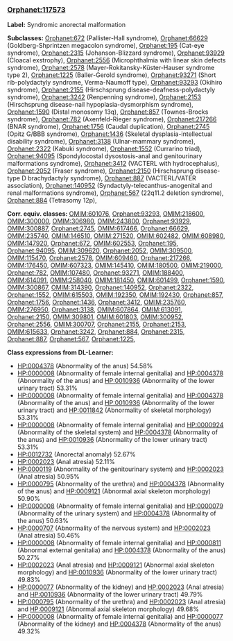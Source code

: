 
### [Orphanet:117573](http://www.orpha.net/ORDO/Orphanet_117573)
**Label:** Syndromic anorectal malformation

**Subclasses:** [Orphanet:672](http://www.orpha.net/ORDO/Orphanet_672) (Pallister-Hall syndrome), [Orphanet:66629](http://www.orpha.net/ORDO/Orphanet_66629) (Goldberg-Shprintzen megacolon syndrome), [Orphanet:195](http://www.orpha.net/ORDO/Orphanet_195) (Cat-eye syndrome), [Orphanet:2315](http://www.orpha.net/ORDO/Orphanet_2315) (Johanson-Blizzard syndrome), [Orphanet:93929](http://www.orpha.net/ORDO/Orphanet_93929) (Cloacal exstrophy), [Orphanet:2556](http://www.orpha.net/ORDO/Orphanet_2556) (Microphthalmia with linear skin defects syndrome), [Orphanet:2578](http://www.orpha.net/ORDO/Orphanet_2578) (Mayer-Rokitansky-Küster-Hauser syndrome type 2), [Orphanet:1225](http://www.orpha.net/ORDO/Orphanet_1225) (Baller-Gerold syndrome), [Orphanet:93271](http://www.orpha.net/ORDO/Orphanet_93271) (Short rib-polydactyly syndrome, Verma-Naumoff type), [Orphanet:93293](http://www.orpha.net/ORDO/Orphanet_93293) (Okihiro syndrome), [Orphanet:2155](http://www.orpha.net/ORDO/Orphanet_2155) (Hirschsprung disease-deafness-polydactyly syndrome), [Orphanet:3242](http://www.orpha.net/ORDO/Orphanet_3242) (Renpenning syndrome), [Orphanet:2153](http://www.orpha.net/ORDO/Orphanet_2153) (Hirschsprung disease-nail hypoplasia-dysmorphism syndrome), [Orphanet:1590](http://www.orpha.net/ORDO/Orphanet_1590) (Distal monosomy 13q), [Orphanet:857](http://www.orpha.net/ORDO/Orphanet_857) (Townes-Brocks syndrome), [Orphanet:782](http://www.orpha.net/ORDO/Orphanet_782) (Axenfeld-Rieger syndrome), [Orphanet:217266](http://www.orpha.net/ORDO/Orphanet_217266) (BNAR syndrome), [Orphanet:1756](http://www.orpha.net/ORDO/Orphanet_1756) (Caudal duplication), [Orphanet:2745](http://www.orpha.net/ORDO/Orphanet_2745) (Opitz G/BBB syndrome), [Orphanet:1436](http://www.orpha.net/ORDO/Orphanet_1436) (Skeletal dysplasia-intellectual disability syndrome), [Orphanet:3138](http://www.orpha.net/ORDO/Orphanet_3138) (Ulnar-mammary syndrome), [Orphanet:2322](http://www.orpha.net/ORDO/Orphanet_2322) (Kabuki syndrome), [Orphanet:1552](http://www.orpha.net/ORDO/Orphanet_1552) (Currarino triad), [Orphanet:94095](http://www.orpha.net/ORDO/Orphanet_94095) (Spondylocostal dysostosis-anal and genitourinary malformations syndrome), [Orphanet:3412](http://www.orpha.net/ORDO/Orphanet_3412) (VACTERL with hydrocephalus), [Orphanet:2052](http://www.orpha.net/ORDO/Orphanet_2052) (Fraser syndrome), [Orphanet:2150](http://www.orpha.net/ORDO/Orphanet_2150) (Hirschsprung disease-type D brachydactyly syndrome), [Orphanet:887](http://www.orpha.net/ORDO/Orphanet_887) (VACTERL/VATER association), [Orphanet:140952](http://www.orpha.net/ORDO/Orphanet_140952) (Syndactyly-telecanthus-anogenital and renal malformations syndrome), [Orphanet:567](http://www.orpha.net/ORDO/Orphanet_567) (22q11.2 deletion syndrome), [Orphanet:884](http://www.orpha.net/ORDO/Orphanet_884) (Tetrasomy 12p), 

**Corr. equiv. classes:** [OMIM:601076](http://purl.obolibrary.org/obo/OMIM_601076), [Orphanet:93293](http://www.orpha.net/ORDO/Orphanet_93293), [OMIM:218600](http://purl.obolibrary.org/obo/OMIM_218600), [OMIM:300000](http://purl.obolibrary.org/obo/OMIM_300000), [OMIM:306980](http://purl.obolibrary.org/obo/OMIM_306980), [OMIM:243800](http://purl.obolibrary.org/obo/OMIM_243800), [Orphanet:93929](http://www.orpha.net/ORDO/Orphanet_93929), [OMIM:300887](http://purl.obolibrary.org/obo/OMIM_300887), [Orphanet:2745](http://www.orpha.net/ORDO/Orphanet_2745), [OMIM:617466](http://purl.obolibrary.org/obo/OMIM_617466), [Orphanet:66629](http://www.orpha.net/ORDO/Orphanet_66629), [OMIM:235740](http://purl.obolibrary.org/obo/OMIM_235740), [OMIM:146510](http://purl.obolibrary.org/obo/OMIM_146510), [OMIM:271520](http://purl.obolibrary.org/obo/OMIM_271520), [OMIM:602482](http://purl.obolibrary.org/obo/OMIM_602482), [OMIM:608980](http://purl.obolibrary.org/obo/OMIM_608980), [OMIM:147920](http://purl.obolibrary.org/obo/OMIM_147920), [Orphanet:672](http://www.orpha.net/ORDO/Orphanet_672), [OMIM:602553](http://purl.obolibrary.org/obo/OMIM_602553), [Orphanet:195](http://www.orpha.net/ORDO/Orphanet_195), [Orphanet:94095](http://www.orpha.net/ORDO/Orphanet_94095), [OMIM:309620](http://purl.obolibrary.org/obo/OMIM_309620), [Orphanet:2052](http://www.orpha.net/ORDO/Orphanet_2052), [OMIM:309500](http://purl.obolibrary.org/obo/OMIM_309500), [OMIM:115470](http://purl.obolibrary.org/obo/OMIM_115470), [Orphanet:2578](http://www.orpha.net/ORDO/Orphanet_2578), [OMIM:609460](http://purl.obolibrary.org/obo/OMIM_609460), [Orphanet:217266](http://www.orpha.net/ORDO/Orphanet_217266), [OMIM:176450](http://purl.obolibrary.org/obo/OMIM_176450), [OMIM:607323](http://purl.obolibrary.org/obo/OMIM_607323), [OMIM:145410](http://purl.obolibrary.org/obo/OMIM_145410), [OMIM:180500](http://purl.obolibrary.org/obo/OMIM_180500), [OMIM:219000](http://purl.obolibrary.org/obo/OMIM_219000), [Orphanet:782](http://www.orpha.net/ORDO/Orphanet_782), [OMIM:107480](http://purl.obolibrary.org/obo/OMIM_107480), [Orphanet:93271](http://www.orpha.net/ORDO/Orphanet_93271), [OMIM:188400](http://purl.obolibrary.org/obo/OMIM_188400), [OMIM:614091](http://purl.obolibrary.org/obo/OMIM_614091), [OMIM:258040](http://purl.obolibrary.org/obo/OMIM_258040), [OMIM:181450](http://purl.obolibrary.org/obo/OMIM_181450), [OMIM:601499](http://purl.obolibrary.org/obo/OMIM_601499), [Orphanet:1590](http://www.orpha.net/ORDO/Orphanet_1590), [OMIM:300867](http://purl.obolibrary.org/obo/OMIM_300867), [OMIM:314390](http://purl.obolibrary.org/obo/OMIM_314390), [Orphanet:140952](http://www.orpha.net/ORDO/Orphanet_140952), [Orphanet:2322](http://www.orpha.net/ORDO/Orphanet_2322), [Orphanet:1552](http://www.orpha.net/ORDO/Orphanet_1552), [OMIM:615503](http://purl.obolibrary.org/obo/OMIM_615503), [OMIM:192350](http://purl.obolibrary.org/obo/OMIM_192350), [OMIM:192430](http://purl.obolibrary.org/obo/OMIM_192430), [Orphanet:857](http://www.orpha.net/ORDO/Orphanet_857), [Orphanet:1756](http://www.orpha.net/ORDO/Orphanet_1756), [Orphanet:1436](http://www.orpha.net/ORDO/Orphanet_1436), [Orphanet:3412](http://www.orpha.net/ORDO/Orphanet_3412), [OMIM:235760](http://purl.obolibrary.org/obo/OMIM_235760), [OMIM:276950](http://purl.obolibrary.org/obo/OMIM_276950), [Orphanet:3138](http://www.orpha.net/ORDO/Orphanet_3138), [OMIM:607864](http://purl.obolibrary.org/obo/OMIM_607864), [OMIM:613091](http://purl.obolibrary.org/obo/OMIM_613091), [Orphanet:2150](http://www.orpha.net/ORDO/Orphanet_2150), [OMIM:309801](http://purl.obolibrary.org/obo/OMIM_309801), [OMIM:601803](http://purl.obolibrary.org/obo/OMIM_601803), [OMIM:300952](http://purl.obolibrary.org/obo/OMIM_300952), [Orphanet:2556](http://www.orpha.net/ORDO/Orphanet_2556), [OMIM:300707](http://purl.obolibrary.org/obo/OMIM_300707), [Orphanet:2155](http://www.orpha.net/ORDO/Orphanet_2155), [Orphanet:2153](http://www.orpha.net/ORDO/Orphanet_2153), [OMIM:615633](http://purl.obolibrary.org/obo/OMIM_615633), [Orphanet:3242](http://www.orpha.net/ORDO/Orphanet_3242), [Orphanet:884](http://www.orpha.net/ORDO/Orphanet_884), [Orphanet:2315](http://www.orpha.net/ORDO/Orphanet_2315), [Orphanet:887](http://www.orpha.net/ORDO/Orphanet_887), [Orphanet:567](http://www.orpha.net/ORDO/Orphanet_567), [Orphanet:1225](http://www.orpha.net/ORDO/Orphanet_1225), 

**Class expressions from DL-Learner:**

- [HP:0004378](http://purl.obolibrary.org/obo/HP_0004378) (Abnormality of the anus) 54.58%
- [HP:0000008](http://purl.obolibrary.org/obo/HP_0000008) (Abnormality of female internal genitalia) and [HP:0004378](http://purl.obolibrary.org/obo/HP_0004378) (Abnormality of the anus) and [HP:0010936](http://purl.obolibrary.org/obo/HP_0010936) (Abnormality of the lower urinary tract) 53.31%
- [HP:0000008](http://purl.obolibrary.org/obo/HP_0000008) (Abnormality of female internal genitalia) and [HP:0004378](http://purl.obolibrary.org/obo/HP_0004378) (Abnormality of the anus) and [HP:0010936](http://purl.obolibrary.org/obo/HP_0010936) (Abnormality of the lower urinary tract) and [HP:0011842](http://purl.obolibrary.org/obo/HP_0011842) (Abnormality of skeletal morphology) 53.31%
- [HP:0000008](http://purl.obolibrary.org/obo/HP_0000008) (Abnormality of female internal genitalia) and [HP:0000924](http://purl.obolibrary.org/obo/HP_0000924) (Abnormality of the skeletal system) and [HP:0004378](http://purl.obolibrary.org/obo/HP_0004378) (Abnormality of the anus) and [HP:0010936](http://purl.obolibrary.org/obo/HP_0010936) (Abnormality of the lower urinary tract) 53.31%
- [HP:0012732](http://purl.obolibrary.org/obo/HP_0012732) (Anorectal anomaly) 52.67%
- [HP:0002023](http://purl.obolibrary.org/obo/HP_0002023) (Anal atresia) 52.11%
- [HP:0000119](http://purl.obolibrary.org/obo/HP_0000119) (Abnormality of the genitourinary system) and [HP:0002023](http://purl.obolibrary.org/obo/HP_0002023) (Anal atresia) 50.95%
- [HP:0000795](http://purl.obolibrary.org/obo/HP_0000795) (Abnormality of the urethra) and [HP:0004378](http://purl.obolibrary.org/obo/HP_0004378) (Abnormality of the anus) and [HP:0009121](http://purl.obolibrary.org/obo/HP_0009121) (Abnormal axial skeleton morphology) 50.90%
- [HP:0000008](http://purl.obolibrary.org/obo/HP_0000008) (Abnormality of female internal genitalia) and [HP:0000079](http://purl.obolibrary.org/obo/HP_0000079) (Abnormality of the urinary system) and [HP:0004378](http://purl.obolibrary.org/obo/HP_0004378) (Abnormality of the anus) 50.63%
- [HP:0000707](http://purl.obolibrary.org/obo/HP_0000707) (Abnormality of the nervous system) and [HP:0002023](http://purl.obolibrary.org/obo/HP_0002023) (Anal atresia) 50.46%
- [HP:0000008](http://purl.obolibrary.org/obo/HP_0000008) (Abnormality of female internal genitalia) and [HP:0000811](http://purl.obolibrary.org/obo/HP_0000811) (Abnormal external genitalia) and [HP:0004378](http://purl.obolibrary.org/obo/HP_0004378) (Abnormality of the anus) 50.27%
- [HP:0002023](http://purl.obolibrary.org/obo/HP_0002023) (Anal atresia) and [HP:0009121](http://purl.obolibrary.org/obo/HP_0009121) (Abnormal axial skeleton morphology) and [HP:0010936](http://purl.obolibrary.org/obo/HP_0010936) (Abnormality of the lower urinary tract) 49.83%
- [HP:0000077](http://purl.obolibrary.org/obo/HP_0000077) (Abnormality of the kidney) and [HP:0002023](http://purl.obolibrary.org/obo/HP_0002023) (Anal atresia) and [HP:0010936](http://purl.obolibrary.org/obo/HP_0010936) (Abnormality of the lower urinary tract) 49.79%
- [HP:0000795](http://purl.obolibrary.org/obo/HP_0000795) (Abnormality of the urethra) and [HP:0002023](http://purl.obolibrary.org/obo/HP_0002023) (Anal atresia) and [HP:0009121](http://purl.obolibrary.org/obo/HP_0009121) (Abnormal axial skeleton morphology) 49.68%
- [HP:0000008](http://purl.obolibrary.org/obo/HP_0000008) (Abnormality of female internal genitalia) and [HP:0000077](http://purl.obolibrary.org/obo/HP_0000077) (Abnormality of the kidney) and [HP:0004378](http://purl.obolibrary.org/obo/HP_0004378) (Abnormality of the anus) 49.32%



